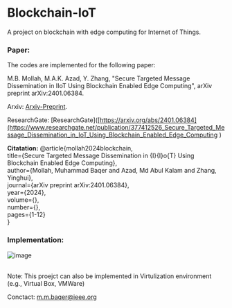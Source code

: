 # Blockchain-IoT
A project on blockchain with edge computing for Internet of Things.

### Paper:

The codes are implemented for the following paper: <br> 

M.B. Mollah, M.A.K. Azad, Y. Zhang, "Secure Targeted Message Dissemination in IIoT Using Blockchain Enabled Edge Computing", arXiv preprint arXiv:2401.06384. <br> 

Arxiv: [Arxiv-Preprint](https://arxiv.org/abs/2401.06384). <br> 

ResearchGate: [ResearchGate]([https://arxiv.org/abs/2401.06384](https://www.researchgate.net/publication/377412526_Secure_Targeted_Message_Dissemination_in_IoT_Using_Blockchain_Enabled_Edge_Computing
) 

**Citatation:**
@article{mollah2024blockchain, <br>
  title={Secure Targeted Message Dissemination in {I}{I}o{T} Using Blockchain Enabled Edge Computing}, <br>
  author={Mollah, Muhammad Baqer and Azad, Md Abul Kalam and Zhang, Yinghui}, <br>
  journal={arXiv preprint arXiv:2401.06384}, <br>
  year={2024}, <br>
  volume={}, <br>
  number={}, <br>
  pages={1-12} <br>
}
<br>

### Implementation:

![image](https://github.com/mbaqer/Blockchain-IoT/blob/main/Implementation.JPG?raw=true)

<br>
Note: This proejct can also be implemented in Virtulization environment (e.g., Virtual Box, VMWare)
<br>

Conctact: m.m.baqer@ieee.org

